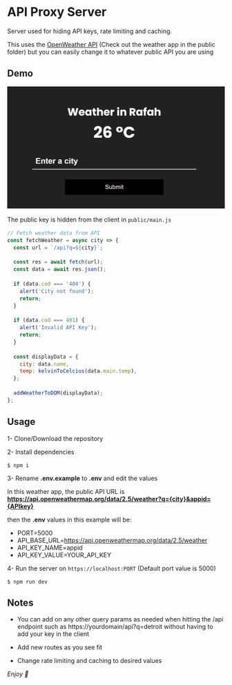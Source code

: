 # API Proxy Server

Server used for hiding API keys, rate limiting and caching.

This uses the [OpenWeather API](https://openweathermap.org/api) (Check out the weather app in the public folder) but you can easily change it to whatever public API you are using

## Demo

![Screenshot](./screenshot.png)

The public key is hidden from the client in `public/main.js`

```js
// Fetch weather data from API
const fetchWeather = async city => {
  const url = `/api?q=${city}`;

  const res = await fetch(url);
  const data = await res.json();

  if (data.cod === '404') {
    alert('City not found');
    return;
  }

  if (data.cod === 401) {
    alert('Invalid API Key');
    return;
  }

  const displayData = {
    city: data.name,
    temp: kelvinToCelcius(data.main.temp),
  };

  addWeatherToDOM(displayData);
};
```

## Usage

1- Clone/Download the repository

2- Install dependencies

```
$ npm i
```

3- Rename **.env.example** to **.env** and edit the values

In this weather app, the public API URL is **https://api.openweathermap.org/data/2.5/weather?q={city}&appid={APIkey}**

then the **.env** values in this example will be:

- PORT=5000
- API_BASE_URL=https://api.openweathermap.org/data/2.5/weather
- API_KEY_NAME=appid
- API_KEY_VALUE=YOUR_API_KEY

4- Run the server on `https://localhost:PORT` (Default port value is 5000)

```
$ npm run dev
```

## Notes

- You can add on any other query params as needed when hitting the /api endpoint such as https://yourdomain/api?q=detroit without having to add your key in the client

- Add new routes as you see fit

- Change rate limiting and caching to desired values

_Enjoy 🤗_
